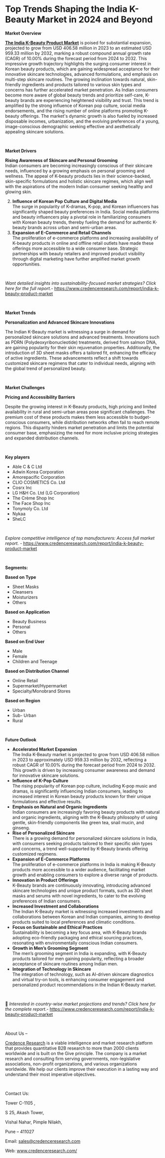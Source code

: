 # Top Trends Shaping the India K-Beauty Market in 2024 and Beyond


<p><strong>Market Overview</strong></p>
<p><strong><a href="https://www.credenceresearch.com/report/india-k-beauty-product-market">The India K-Beauty Product Market</a></strong> is poised for substantial expansion, projected to grow from USD 406.58 million in 2023 to an estimated USD 959.33 million by 2032, marking a robust compound annual growth rate (CAGR) of 10.00% during the forecast period from 2024 to 2032. This impressive growth trajectory highlights the surging consumer interest in Korean beauty products, which are gaining widespread acceptance for their innovative skincare technologies, advanced formulations, and emphasis on multi-step skincare routines. The growing inclination towards natural, skin-friendly ingredients and products tailored to various skin types and concerns has further accelerated market penetration. As Indian consumers become more aware of global beauty trends and prioritize self-care, K-beauty brands are experiencing heightened visibility and trust. This trend is amplified by the strong influence of Korean pop culture, social media endorsements, and the rising number of online platforms promoting K-beauty offerings. The market's dynamic growth is also fueled by increased disposable incomes, urbanization, and the evolving preferences of a young, image-conscious demographic seeking effective and aesthetically appealing skincare solutions.</p>
<p><strong>&nbsp;</strong></p>
<p><strong>Market Drivers</strong></p>
<p><strong>Rising Awareness of Skincare and Personal Grooming</strong><br /> Indian consumers are becoming increasingly conscious of their skincare needs, influenced by a growing emphasis on personal grooming and wellness. The appeal of K-beauty products lies in their science-backed, skin-specific formulations and holistic skincare regimes, which align well with the aspirations of the modern Indian consumer seeking healthy and glowing skin.</p>
<ol start="2">
<li><strong> Influence of Korean Pop Culture and Digital Media</strong><br /> The surge in popularity of K-dramas, K-pop, and Korean influencers has significantly shaped beauty preferences in India. Social media platforms and beauty influencers play a pivotal role in familiarizing consumers with Korean beauty trends, thereby fueling the demand for authentic K-beauty brands across urban and semi-urban areas.</li>
<li><strong> Expansion of E-Commerce and Retail Channels</strong><br /> The proliferation of e-commerce platforms and increasing availability of K-beauty products in online and offline retail outlets have made these offerings more accessible to a wide consumer base. Strategic partnerships with beauty retailers and improved product visibility through digital marketing have further amplified market growth opportunities.</li>
</ol>
<p><strong>&nbsp;</strong></p>
<p><em>Want detailed insights into sustainability-focused market strategies? Click here for the full report.- </em><a href="https://www.credenceresearch.com/report/india-k-beauty-product-market">https://www.credenceresearch.com/report/india-k-beauty-product-market</a></p>
<p>&nbsp;</p>
<p><strong>Market Trends</strong></p>
<p><strong>Personalization and Advanced Skincare Innovations</strong></p>
<p>The Indian K-Beauty market is witnessing a surge in demand for personalized skincare solutions and advanced treatments. Innovations such as PDRN (Polydeoxyribonucleotide) treatments, derived from salmon DNA, are gaining popularity for their skin rejuvenation properties. Additionally, the introduction of 3D sheet masks offers a tailored fit, enhancing the efficacy of active ingredients. These advancements reflect a shift towards customized skincare regimens that cater to individual needs, aligning with the global trend of personalized beauty.</p>
<p>&nbsp;</p>
<p><strong>Market Challenges</strong></p>
<p><strong>Pricing and Accessibility Barriers</strong></p>
<p>Despite the growing interest in K-Beauty products, high pricing and limited availability in rural and semi-urban areas pose significant challenges. The premium cost of these products makes them less accessible to budget-conscious consumers, while distribution networks often fail to reach remote regions. This disparity hinders market penetration and limits the potential consumer base, emphasizing the need for more inclusive pricing strategies and expanded distribution channels.</p>
<p>&nbsp;</p>
<p><strong>Key players</strong></p>
<ul>
<li>Able C &amp; C Ltd</li>
<li>Adwin Korea Corporation</li>
<li>Amorepacific Corporation</li>
<li>CLIO COSMETICS Co. Ltd</li>
<li>Cosrx Inc</li>
<li>LG H&amp;H Co. Ltd (LG Corporation)</li>
<li>The Cr&egrave;me Shop Inc</li>
<li>The Face Shop Inc</li>
<li>Tonymoly Co. Ltd</li>
<li>Nykaa</li>
<li>SheLC</li>
</ul>
<p>&nbsp;</p>
<p><em>Explore competitive intelligence of top manufacturers: Access full market report. - </em><a href="https://www.credenceresearch.com/report/india-k-beauty-product-market">https://www.credenceresearch.com/report/india-k-beauty-product-market</a></p>
<p>&nbsp;</p>
<p><strong>Segments:</strong></p>
<p><strong>Based on Type</strong></p>
<ul>
<li>Sheet Masks</li>
<li>Cleansers</li>
<li>Moisturizers</li>
<li>Others</li>
</ul>
<p><strong>Based on Application</strong></p>
<ul>
<li>Beauty Business</li>
<li>Personal</li>
<li>Others</li>
</ul>
<p><strong>Based on End User</strong></p>
<ul>
<li>Male</li>
<li>Female</li>
<li>Children and Teenage</li>
</ul>
<p><strong>Based on Distribution Channel</strong></p>
<ul>
<li>Online Retail</li>
<li>Supermarket/Hypermarket</li>
<li>Specialty/Monobrand Stores</li>
</ul>
<p><strong>Based on Region</strong></p>
<ul>
<li>Urban</li>
<li>Sub- Urban</li>
<li>Rural</li>
</ul>
<p>&nbsp;</p>
<p><strong>Future Outlook </strong></p>
<ul>
<li><strong>Accelerated Market Expansion</strong><br /> The India K-Beauty market is projected to grow from USD 406.58 million in 2023 to approximately USD 959.33 million by 2032, reflecting a robust CAGR of 10.00% during the forecast period from 2024 to 2032. This growth is driven by increasing consumer awareness and demand for innovative skincare solutions.</li>
<li><strong>Influence of K-Pop Culture</strong><br /> The rising popularity of Korean pop culture, including K-pop music and dramas, is significantly influencing Indian consumers, leading to increased interest in Korean beauty products known for their unique formulations and effective results.</li>
<li><strong>Emphasis on Natural and Organic Ingredients</strong><br /> Indian consumers are increasingly favoring beauty products with natural and organic ingredients, aligning with the K-Beauty philosophy of using gentle, skin-friendly components like green tea, snail mucin, and ginseng.</li>
<li><strong>Rise of Personalized Skincare</strong><br /> There is a growing demand for personalized skincare solutions in India, with consumers seeking products tailored to their specific skin types and concerns, a trend well-supported by K-Beauty brands offering customized regimens.</li>
<li><strong>Expansion of E-Commerce Platforms</strong><br /> The proliferation of e-commerce platforms in India is making K-Beauty products more accessible to a wider audience, facilitating market growth and enabling consumers to explore a diverse range of products.</li>
<li><strong>Innovation in Product Offerings</strong><br /> K-Beauty brands are continuously innovating, introducing advanced skincare technologies and unique product formats, such as 3D sheet masks and serums with novel ingredients, to cater to the evolving preferences of Indian consumers.</li>
<li><strong>Increased Investment and Collaborations</strong><br /> The Indian K-Beauty market is witnessing increased investments and collaborations between Korean and Indian companies, aiming to develop products suited to local preferences and climatic conditions.</li>
<li><strong>Focus on Sustainable and Ethical Practices</strong><br /> Sustainability is becoming a key focus area, with K-Beauty brands adopting eco-friendly packaging and ethical sourcing practices, resonating with environmentally conscious Indian consumers.</li>
<li><strong>Growth in Men&rsquo;s Grooming Segment</strong><br /> The men&rsquo;s grooming segment in India is expanding, with K-Beauty products tailored for men gaining popularity, reflecting a broader acceptance of skincare routines among Indian men.</li>
<li><strong>Integration of Technology in Skincare</strong><br /> The integration of technology, such as AI-driven skincare diagnostics and virtual try-on tools, is enhancing consumer engagement and personalized product recommendations in the Indian K-Beauty market.</li>
</ul>
<p><strong>&nbsp;</strong></p>
<p>📌 <em>Interested in country-wise market projections and trends? Click here for the complete report.- </em><a href="https://www.credenceresearch.com/report/india-k-beauty-product-market">https://www.credenceresearch.com/report/india-k-beauty-product-market</a></p>
<p>&nbsp;</p>
<p>About Us &ndash;</p>
<p><a href="https://www.credenceresearch.com/">Credence Research</a> is a viable intelligence and market research platform that provides quantitative B2B research to more than 2000 clients worldwide and is built on the Give principle. The company is a market research and consulting firm serving governments, non-legislative associations, non-profit organizations, and various organizations worldwide. We help our clients improve their execution in a lasting way and understand their most imperative objectives.</p>
<p>&nbsp;</p>
<p>Contact Us:</p>
<p>Tower C-1105 ,</p>
<p>S 25, Akash Tower,</p>
<p>Vishal Nahar, Pimple Nilakh,</p>
<p>Pune &ndash; 411027</p>
<p>Email: <a href="mailto:sales@credenceresearch.com">sales@credenceresearch.com</a></p>
<p>Web: <a href="http://www.credenceresearch.com/">www.credenceresearch.com/</a></p>

